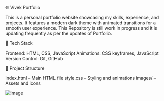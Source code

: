 🌐 Vivek Portfolio

This is a personal portfolio website showcasing my skills, experience, and projects. It features a modern dark theme with animated transitions for a smooth user experience.
This Repository is still work in progress and it is updating frequently as per the updates of Portfolio.

🚀 Tech Stack

Frontend: HTML, CSS, JavaScript
Animations: CSS keyframes, JavaScript
Version Control: Git, GitHub

📂 Project Structure

index.html – Main HTML file
style.css – Styling and animations
images/ – Assets and icons


![image](https://github.com/user-attachments/assets/8d5d0b8a-8583-4018-b71e-fcc5855885a8)
